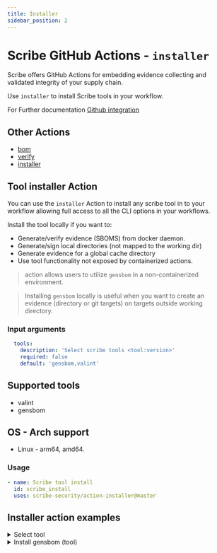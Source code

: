 ```yaml
---
title: Installer
sidebar_position: 2
---
```

# Scribe GitHub Actions - `installer`
Scribe offers GitHub Actions for embedding evidence collecting and validated integrity of your supply chain. 

Use `installer` to install Scribe tools in your workflow.

For Further documentation [Github integration](https://scribe-security.netlify.app/docs/ci-integrations/github/)

## Other Actions
* [bom](https://github.com/scribe-security/action-bom/README.md)
* [verify](https://github.com/scribe-security/action-verify/README.md)
* [installer](https://github.com/scribe-security/action-installer/README.md)
<!-- * [integrity report - action](https://github.com/scribe-security/action-report/README.md) -->

## Tool installer Action
You can use the `installer` Action to install any scribe tool in to your workflow allowing full access to all the CLI options in your workflows. 

Install the tool locally if you want to:
- Generate/verify evidence (SBOMS) from docker daemon.
- Generate/sign local directories (not mapped to the working dir)
- Generate evidence for a global cache directory
- Use tool functionality not exposed by containerized actions.

> action allows users to utilize `gensbom` in a non-containerized environment.

>Installing `gensbom` locally is useful when you want to create an evidence (directory or git targets) on targets outside working directory.


### Input arguments
```yaml
  tools:
    description: 'Select scribe tools <tool:version>'
    required: false
    default: 'gensbom,valint'
```

## Supported tools
* valint
* gensbom

## OS - Arch support
* Linux - arm64, amd64.

### Usage
```YAML
- name: Scribe tool install
  id: scribe_install
  uses: scribe-security/action-installer@master
```

## Installer action examples

<details>
  <summary> Select tool </summary>

```YAML
- name: Gensbom install
  id: gensbom_install
  uses: scribe-security/action-installer@master
  with:
    tools: gensbom
``` 

```YAML
- name: Gensbom install
  id: gensbom_install
  uses: scribe-security/action-installer@master
  with:
    tools: valint
``` 
</details>

<details>
  <summary> Install gensbom (tool) </summary>

Install gensbom as a tool
```YAML
- name: install gensbom
  uses: scribe-security/action-installer@master

- name: gensbom run
  run: |
    gensbom --version
    gensbom bom busybox:latest -vv
``` 
</details>

<!-- <details>
  <summary> Install Valint (tool) </summary>

Install Valint as a tool
```YAML
- name: install gensbom
  uses: scribe-security/action-installer@master
  with:
    tool: valint

- name: valint run
  run: |
    valint --version
    valint report --scribe.client-id $SCRIBE_CLIENT_ID $SCRIBE_CLIENT_SECRET
``` 
</details> -->
